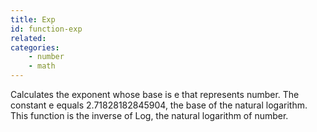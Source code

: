 ```yaml
---
title: Exp
id: function-exp
related:
categories:
    - number
    - math
---
```


Calculates the exponent whose base is e that represents number.
        The constant e equals 2.71828182845904, the base of the natural
        logarithm. This function is the inverse of Log, the natural
        logarithm of number.